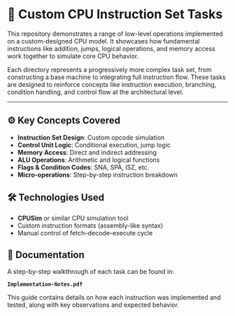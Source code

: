 # 🧠 Custom CPU Instruction Set Tasks

This repository demonstrates a range of low-level operations implemented on a custom-designed CPU model. It showcases how fundamental instructions like addition, jumps, logical operations, and memory access work together to simulate core CPU behavior.

Each directory represents a progressively more complex task set, from constructing a base machine to integrating full instruction flow. These tasks are designed to reinforce concepts like instruction execution, branching, condition handling, and control flow at the architectural level.

---

## ⚙️ Key Concepts Covered

- **Instruction Set Design**: Custom opcode simulation  
- **Control Unit Logic**: Conditional execution, jump logic  
- **Memory Access**: Direct and indirect addressing  
- **ALU Operations**: Arithmetic and logical functions  
- **Flags & Condition Codes**: SNA, SPA, ISZ, etc.  
- **Micro-operations**: Step-by-step instruction breakdown


## 🛠 Technologies Used

- **CPUSim** or similar CPU simulation tool  
- Custom instruction formats (assembly-like syntax)  
- Manual control of fetch–decode–execute cycle  


## 📄 Documentation

A step-by-step walkthrough of each task can be found in:

**`Implementation-Notes.pdf`**

This guide contains details on how each instruction was implemented and tested, along with key observations and expected behavior.
